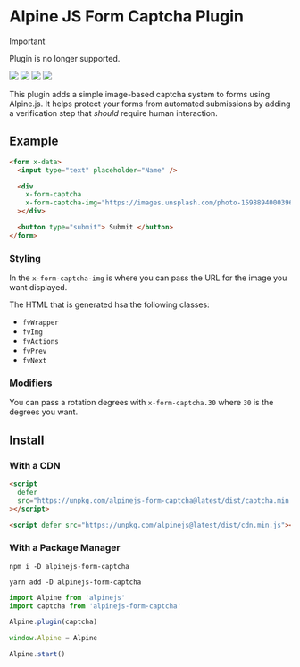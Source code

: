 # Alpine JS Form Captcha Plugin

> [!IMPORTANT] 
> Plugin is no longer supported.

![](https://img.shields.io/bundlephobia/min/alpinejs-form-captcha)
![](https://img.shields.io/npm/v/alpinejs-form-captcha)
![](https://img.shields.io/npm/dt/alpinejs-form-captcha)
![](https://img.shields.io/github/license/markmead/alpinejs-form-captcha)

This plugin adds a simple image-based captcha system to forms using Alpine.js.
It helps protect your forms from automated submissions by adding a verification
step that _should_ require human interaction.

## Example

```html
<form x-data>
  <input type="text" placeholder="Name" />

  <div
    x-form-captcha
    x-form-captcha-img="https://images.unsplash.com/photo-1598894000396-bc30e0996899?ixlib=rb-4.0.3&ixid=MnwxMjA3fDB8MHxwaG90by1wYWdlfHx8fGVufDB8fHx8&auto=format&fit=crop&w=400&q=80"
  ></div>

  <button type="submit"> Submit </button>
</form>
```

### Styling

In the `x-form-captcha-img` is where you can pass the URL for the image you want
displayed.

The HTML that is generated hsa the following classes:

- `fvWrapper`
- `fvImg`
- `fvActions`
- `fvPrev`
- `fvNext`

### Modifiers

You can pass a rotation degrees with `x-form-captcha.30` where `30` is the
degrees you want.

## Install

### With a CDN

```html
<script
  defer
  src="https://unpkg.com/alpinejs-form-captcha@latest/dist/captcha.min.js"
></script>

<script defer src="https://unpkg.com/alpinejs@latest/dist/cdn.min.js"></script>
```

### With a Package Manager

```shell
npm i -D alpinejs-form-captcha

yarn add -D alpinejs-form-captcha
```

```js
import Alpine from 'alpinejs'
import captcha from 'alpinejs-form-captcha'

Alpine.plugin(captcha)

window.Alpine = Alpine

Alpine.start()
```
